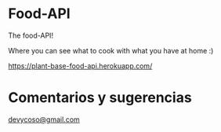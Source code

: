 # Food-API

The food-API!

Where you can see what to cook with what you have at home :)

https://plant-base-food-api.herokuapp.com/

# Comentarios y sugerencias

devycoso@gmail.com
